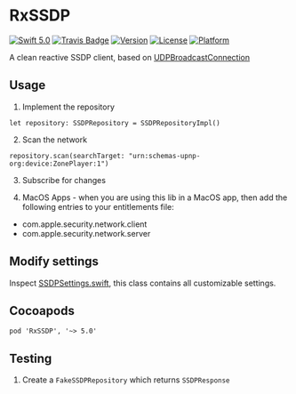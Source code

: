 # RxSSDP

[![Swift 5.0](https://img.shields.io/badge/swift-5.0-orange.svg?style=flat)](https://swift.org)
[![Travis Badge](https://api.travis-ci.org/stefanrenne/RxSSDP.svg?branch=master)](https://travis-ci.org/stefanrenne/RxSSDP)
[![Version](https://img.shields.io/cocoapods/v/RxSSDP.svg?style=flat)](http://cocoapods.org/pods/RxSSDP)
[![License](https://img.shields.io/cocoapods/l/RxSSDP.svg?style=flat)](http://cocoapods.org/pods/RxSSDP)
[![Platform](https://img.shields.io/cocoapods/p/RxSSDP.svg?style=flat)](http://cocoapods.org/pods/RxSSDP)

A clean reactive SSDP client, based on [UDPBroadcastConnection](https://github.com/gunterhager/UDPBroadcastConnection)

## Usage

1) Implement the repository

```
let repository: SSDPRepository = SSDPRepositoryImpl()
```

2) Scan the network

```
repository.scan(searchTarget: "urn:schemas-upnp-org:device:ZonePlayer:1")
```

3) Subscribe for changes

4) MacOS Apps - when you are using this lib in a MacOS app, then add the following entries to your entitlements file:
- com.apple.security.network.client
- com.apple.security.network.server


## Modify settings
    
Inspect [SSDPSettings.swift](RxSSDP/SSDPSettings.swift), this class contains all customizable settings.

## Cocoapods

```
pod 'RxSSDP', '~> 5.0'
```


## Testing

1) Create a `FakeSSDPRepository` which returns `SSDPResponse`

